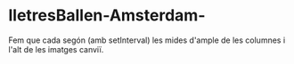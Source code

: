 # lletresBallen-Amsterdam-
Fem que cada segón (amb setInterval) les mides d'ample de les columnes i l'alt de les imatges canviï.
